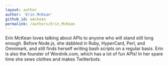 ```yaml
---
layout: author
author: 'Erin McKean'
github_id: emckean
permalink: /authors/Erin_McKean
---
```


Erin McKean loves talking about APIs to anyone who will stand still long enough. Before Node.js, she dabbled in Ruby, HyperCard, Perl, and Omnimark, and still finds herself writing bash scripts on a regular basis. Erin is also the founder of Wordnik.com, which has a lot of fun APIs! In her spare time she sews clothes and makes Twitterbots.